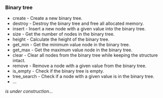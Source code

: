 ### Binary tree

- create - Create a new binary tree.
- destroy - Destroy the binary tree and free all allocated memory.
- insert - Insert a new node with a given value into the binary tree.
- size - Get the number of nodes in the binary tree.
- height - Calculate the height of the binary tree.
- get_min - Get the minimum value node in the binary tree.
- get_max - Get the maximum value node in the binary tree.
- clear - Clear all nodes from the binary tree while keeping the structure intact.
- remove - Remove a node with a given value from the binary tree.
- is_empty - Check if the binary tree is empty.
- tree_search - Check if a node with a given value is in the binary tree.
- ...

_is under construction..._
